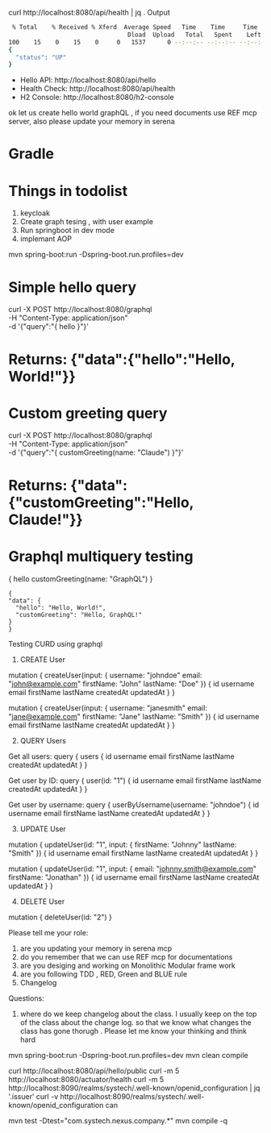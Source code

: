 curl http://localhost:8080/api/health | jq .
Output
```bash
 % Total    % Received % Xferd  Average Speed   Time    Time     Time  Current
                                 Dload  Upload   Total   Spent    Left  Speed
100    15    0    15    0     0   1537      0 --:--:-- --:--:-- --:--:--  1666
{
  "status": "UP"
}
```

  - Hello API: http://localhost:8080/api/hello
  - Health Check: http://localhost:8080/api/health
  - H2 Console: http://localhost:8080/h2-console

 ok let us create hello world graphQL , if you need documents use REF mcp server, also please update your memory in serena

# Gradle 

# Things in todolist
1. keycloak
2. Create graph tesing , with user example 
3. Run springboot in dev mode 
4. implemant AOP 


mvn spring-boot:run -Dspring-boot.run.profiles=dev

 # Simple hello query
  curl -X POST http://localhost:8080/graphql \
    -H "Content-Type: application/json" \
    -d '{"query":"{ hello }"}'
  # Returns: {"data":{"hello":"Hello, World!"}}

  # Custom greeting query  
  curl -X POST http://localhost:8080/graphql \
    -H "Content-Type: application/json" \
    -d '{"query":"{ customGreeting(name: \"Claude\") }"}'
  # Returns: {"data":{"customGreeting":"Hello, Claude!"}}


# Graphql multiquery testing

  {
    hello
    customGreeting(name: "GraphQL")
  }
  ```output
{
  "data": {
    "hello": "Hello, World!",
    "customGreeting": "Hello, GraphQL!"
  }
}
  ```

Testing CURD using graphql
1. CREATE User

  mutation {
    createUser(input: {
      username: "johndoe"
      email: "john@example.com"
      firstName: "John"
      lastName: "Doe"
    }) {
      id
      username
      email
      firstName
      lastName
      createdAt
      updatedAt
    }
  }

  mutation {
    createUser(input: {
      username: "janesmith"
      email: "jane@example.com"
      firstName: "Jane"
      lastName: "Smith"
    }) {
      id
      username
      email
      firstName
      lastName
      createdAt
      updatedAt
    }
  }

  2. QUERY Users

  Get all users:
  query {
    users {
      id
      username
      email
      firstName
      lastName
      createdAt
      updatedAt
    }
  }

  Get user by ID:
  query {
    user(id: "1") {
      id
      username
      email
      firstName
      lastName
      createdAt
      updatedAt
    }
  }

  Get user by username:
  query {
    userByUsername(username: "johndoe") {
      id
      username
      email
      firstName
      lastName
      createdAt
      updatedAt
    }
  }

  3. UPDATE User

  mutation {
    updateUser(id: "1", input: {
      firstName: "Johnny"
      lastName: "Smith"
    }) {
      id
      username
      email
      firstName
      lastName
      createdAt
      updatedAt
    }
  }

  mutation {
    updateUser(id: "1", input: {
      email: "johnny.smith@example.com"
      firstName: "Jonathan"
    }) {
      id
      username
      email
      firstName
      lastName
      createdAt
      updatedAt
    }
  }

  4. DELETE User

  mutation {
    deleteUser(id: "2")
  }




Please tell me your role: 
1. are you updating your memory in serena mcp 
2. do you remember that we can use REF mcp for documentations 
3. are you desiging and working on Monolithic Modular frame work 
4. are you following TDD , RED, Green and BLUE rule
5. Changelog 


Questions:
1. where do we keep changelog about the class. I usually keep on the top of the class about the change log. so that we know what changes the class has gone thorugh . Please let me know your thinking and think hard 



mvn spring-boot:run -Dspring-boot.run.profiles=dev
mvn clean compile

curl http://localhost:8080/api/hello/public
curl -m 5 http://localhost:8080/actuator/health
curl -m 5 http://localhost:8090/realms/systech/.well-known/openid_configuration | jq '.issuer'
curl -v http://localhost:8090/realms/systech/.well-known/openid_configuration
can 


mvn test -Dtest="com.systech.nexus.company.*"
mvn compile -q
